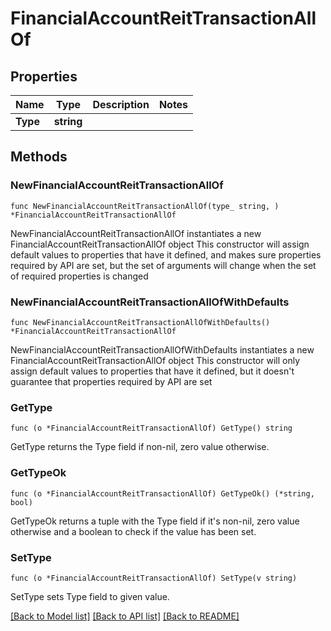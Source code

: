 # FinancialAccountReitTransactionAllOf

## Properties

Name | Type | Description | Notes
------------ | ------------- | ------------- | -------------
**Type** | **string** |  | 

## Methods

### NewFinancialAccountReitTransactionAllOf

`func NewFinancialAccountReitTransactionAllOf(type_ string, ) *FinancialAccountReitTransactionAllOf`

NewFinancialAccountReitTransactionAllOf instantiates a new FinancialAccountReitTransactionAllOf object
This constructor will assign default values to properties that have it defined,
and makes sure properties required by API are set, but the set of arguments
will change when the set of required properties is changed

### NewFinancialAccountReitTransactionAllOfWithDefaults

`func NewFinancialAccountReitTransactionAllOfWithDefaults() *FinancialAccountReitTransactionAllOf`

NewFinancialAccountReitTransactionAllOfWithDefaults instantiates a new FinancialAccountReitTransactionAllOf object
This constructor will only assign default values to properties that have it defined,
but it doesn't guarantee that properties required by API are set

### GetType

`func (o *FinancialAccountReitTransactionAllOf) GetType() string`

GetType returns the Type field if non-nil, zero value otherwise.

### GetTypeOk

`func (o *FinancialAccountReitTransactionAllOf) GetTypeOk() (*string, bool)`

GetTypeOk returns a tuple with the Type field if it's non-nil, zero value otherwise
and a boolean to check if the value has been set.

### SetType

`func (o *FinancialAccountReitTransactionAllOf) SetType(v string)`

SetType sets Type field to given value.



[[Back to Model list]](../README.md#documentation-for-models) [[Back to API list]](../README.md#documentation-for-api-endpoints) [[Back to README]](../README.md)


